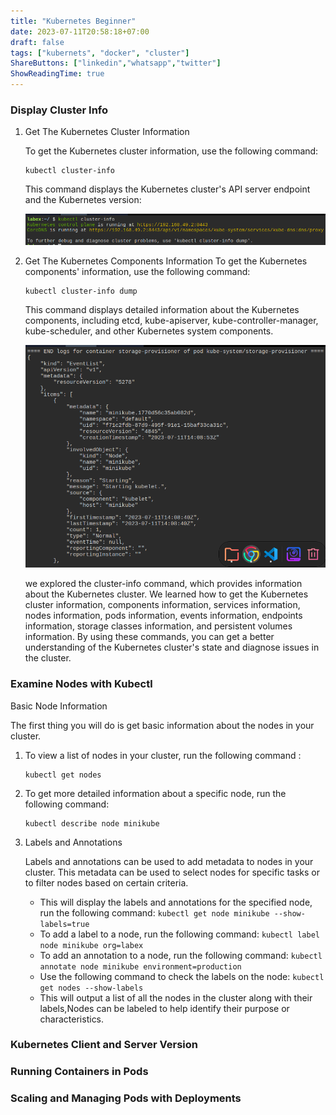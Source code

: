 ```yaml
---
title: "Kubernetes Beginner"
date: 2023-07-11T20:58:18+07:00
draft: false
tags: ["kubernets", "docker", "cluster"]
ShareButtons: ["linkedin","whatsapp","twitter"]
ShowReadingTime: true
---
```


### **Display Cluster Info**

1. Get The Kubernetes Cluster Information

    To get the Kubernetes cluster information, use the following command:
    ```
    kubectl cluster-info
    ```
    This command displays the Kubernetes cluster's API server endpoint and the Kubernetes version:

    ![kubectl-cluster-info](kubectl-cluster-info.png)

2. Get The Kubernetes Components Information 
    To get the Kubernetes components' information, use the following command:
    ```
    kubectl cluster-info dump
    ```
    This command displays detailed information about the Kubernetes components, including etcd, kube-apiserver, kube-controller-manager, kube-scheduler, and other Kubernetes system components.

    ![kubectl-cluster-info-dump](kubectl-cluster-info-dump.png)
    
    we explored the cluster-info command, which provides information about the Kubernetes cluster. We learned how to get the Kubernetes cluster information, components information, services information, nodes information, pods information, events information, endpoints information, storage classes information, and persistent volumes information. By using these commands, you can get a better understanding of the Kubernetes cluster's state and diagnose issues in the cluster.

### **Examine Nodes with Kubectl**

Basic Node Information

The first thing you will do is get basic information about the nodes in your cluster.

1. To view a list of nodes in your cluster, run the following command :

    ```
    kubectl get nodes
    ```

2. To get more detailed information about a specific node, run the following command:

    ```
    kubectl describe node minikube
    ```

3. Labels and Annotations

    Labels and annotations can be used to add metadata to nodes in your cluster. This metadata can be used to select nodes for specific tasks or to filter nodes based on certain criteria.

    - This will display the labels and annotations for the specified node, run the following command:
          ```
          kubectl get node minikube --show-labels=true
          ```
    - To add a label to a node, run the following command:
          ```
          kubectl label node minikube org=labex
          ```
    - To add an annotation to a node, run the following command:
          ```
          kubectl annotate node minikube environment=production
          ```
    - Use the following command to check the labels on the node:
          ```
          kubectl get nodes --show-labels
          ``` 
    - This will output a list of all the nodes in the cluster along with their labels,Nodes can be labeled to help identify their purpose or characteristics.

### **Kubernetes Client and Server Version**
### **Running Containers in Pods**
### **Scaling and Managing Pods with Deployments**
